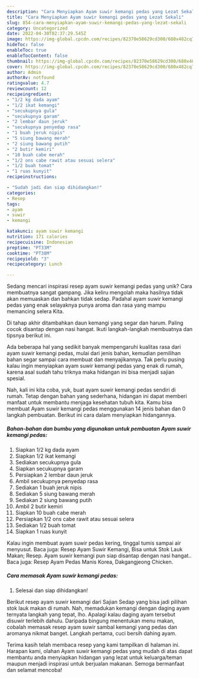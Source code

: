 ```yaml
---
description: "Cara Menyiapkan Ayam suwir kemangi pedas yang Lezat Sekali"
title: "Cara Menyiapkan Ayam suwir kemangi pedas yang Lezat Sekali"
slug: 854-cara-menyiapkan-ayam-suwir-kemangi-pedas-yang-lezat-sekali
category: Uncategorized
date: 2022-04-30T02:37:29.545Z
image: https://img-global.cpcdn.com/recipes/82370e58629cd300/680x482cq70/ayam-suwir-kemangi-pedas-foto-resep-utama.jpg
hideToc: false
enableToc: true
enableTocContent: false
thumbnail: https://img-global.cpcdn.com/recipes/82370e58629cd300/680x482cq70/ayam-suwir-kemangi-pedas-foto-resep-utama.jpg
cover: https://img-global.cpcdn.com/recipes/82370e58629cd300/680x482cq70/ayam-suwir-kemangi-pedas-foto-resep-utama.jpg
author: Admin
authorAv: notfound
ratingvalue: 4.7
reviewcount: 12
recipeingredient:
- "1/2 kg dada ayam"
- "1/2 ikat kemangi"
- "secukupnya gula"
- "secukupnya garam"
- "2 lembar daun jeruk"
- "secukupnya penyedap rasa"
- "1 buah jeruk nipis"
- "5 siung bawang merah"
- "2 siung bawang putih"
- "2 butir kemiri"
- "10 buah cabe merah"
- "1/2 ons cabe rawit atau sesuai selera"
- "1/2 buah tomat"
- "1 ruas kunyit"
recipeinstructions:

- "Sudah jadi dan siap dihidangkan!"
categories:
- Resep
tags:
- ayam
- suwir
- kemangi

katakunci: ayam suwir kemangi 
nutrition: 171 calories
recipecuisine: Indonesian
preptime: "PT33M"
cooktime: "PT38M"
recipeyield: "3"
recipecategory: Lunch

---
```





Sedang mencari inspirasi resep ayam suwir kemangi pedas yang unik? Cara membuatnya sangat gampang. Jika keliru mengolah maka hasilnya tidak akan memuaskan dan bahkan tidak sedap. Padahal ayam suwir kemangi pedas yang enak selayaknya punya aroma dan rasa yang mampu memancing selera Kita.





Di tahap akhir ditambahkan daun kemangi yang segar dan harum. Paling cocok disantap dengan nasi hangat. Ikuti langkah-langkah membuatnya dan tipsnya berikut ini.

Ada beberapa hal yang sedikit banyak mempengaruhi kualitas rasa dari ayam suwir kemangi pedas, mulai dari jenis bahan, kemudian pemilihan bahan segar sampai cara membuat dan menyajikannya. Tak perlu pusing kalau ingin menyiapkan ayam suwir kemangi pedas yang enak di rumah, karena asal sudah tahu triknya maka hidangan ini bisa menjadi sajian spesial.






Nah, kali ini kita coba, yuk, buat ayam suwir kemangi pedas sendiri di rumah. Tetap dengan bahan yang sederhana, hidangan ini dapat memberi manfaat untuk membantu menjaga kesehatan tubuh kita. Kamu bisa membuat Ayam suwir kemangi pedas menggunakan 14 jenis bahan dan 0 langkah pembuatan. Berikut ini cara dalam menyiapkan hidangannya.

<!--inarticleads1-->

##### Bahan-bahan dan bumbu yang digunakan untuk pembuatan Ayam suwir kemangi pedas:

1. Siapkan 1/2 kg dada ayam
1. Siapkan 1/2 ikat kemangi
1. Sediakan secukupnya gula
1. Siapkan secukupnya garam
1. Persiapkan 2 lembar daun jeruk
1. Ambil secukupnya penyedap rasa
1. Sediakan 1 buah jeruk nipis
1. Sediakan 5 siung bawang merah
1. Sediakan 2 siung bawang putih
1. Ambil 2 butir kemiri
1. Siapkan 10 buah cabe merah
1. Persiapkan 1/2 ons cabe rawit atau sesuai selera
1. Sediakan 1/2 buah tomat
1. Siapkan 1 ruas kunyit


Kalau ingin membuat ayam suwir pedas kering, tinggal tumis sampai air menyusut. Baca juga: Resep Ayam Suwir Kemangi, Bisa untuk Stok Lauk Makan; Resep. Ayam suwir kemangi pun siap disantap dengan nasi hangat.. Baca juga: Resep Ayam Pedas Manis Korea, Dakgangjeong Chicken. 

<!--inarticleads2-->

##### Cara memasak Ayam suwir kemangi pedas:


1. Selesai dan siap dihidangkan!

Berikut resep ayam suwir kemangi dari Sajian Sedap yang bisa jadi pilihan stok lauk makan di rumah. Nah, memadukan kemangi dengan daging ayam ternyata langkah yang tepat, lho. Apalagi kalau daging ayam tersebut disuwir terlebih dahulu. Daripada bingung menentukan menu makan, cobalah memasak resep ayam suwir sambal kemangi yang pedas dan aromanya nikmat banget. Langkah pertama, cuci bersih dahing ayam. 

Terima kasih telah membaca resep yang kami tampilkan di halaman ini. Harapan kami, olahan Ayam suwir kemangi pedas yang mudah di atas dapat membantu anda menyiapkan hidangan yang lezat untuk keluarga/teman maupun menjadi inspirasi untuk berjualan makanan. Semoga bermanfaat dan selamat mencoba!
